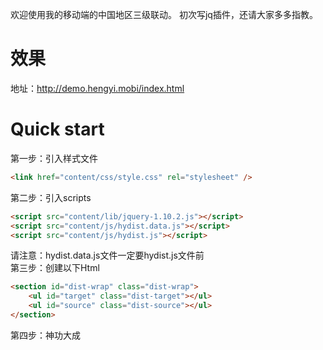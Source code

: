 欢迎使用我的移动端的中国地区三级联动。
初次写jq插件，还请大家多多指教。

# 效果
地址：http://demo.hengyi.mobi/index.html

# Quick start
第一步：引入样式文件
```html
<link href="content/css/style.css" rel="stylesheet" />
```
第二步：引入scripts  
```html
<script src="content/lib/jquery-1.10.2.js"></script>  
<script src="content/js/hydist.data.js"></script>  
<script src="content/js/hydist.js"></script>
```
请注意：hydist.data.js文件一定要hydist.js文件前  
第三步：创建以下Html  
```html
<section id="dist-wrap" class="dist-wrap">  
    <ul id="target" class="dist-target"></ul>  
	<ul id="source" class="dist-source"></ul>  
</section>
```
第四步：神功大成  